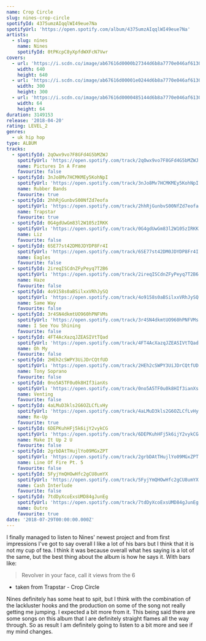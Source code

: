 ```yaml
---
name: Crop Circle
slug: nines-crop-circle
spotifyId: 4375umzAIqqlWI49eue7Na
spotifyUrl: 'https://open.spotify.com/album/4375umzAIqqlWI49eue7Na'
artists:
  - slug: nines
    name: Nines
    spotifyId: 0tPKcpC8yXpfdWXFcN7Vwr
covers:
  - url: 'https://i.scdn.co/image/ab67616d0000b27344d6b8a7770e046af6130736'
    width: 640
    height: 640
  - url: 'https://i.scdn.co/image/ab67616d00001e0244d6b8a7770e046af6130736'
    width: 300
    height: 300
  - url: 'https://i.scdn.co/image/ab67616d0000485144d6b8a7770e046af6130736'
    width: 64
    height: 64
duration: 3149153
release: '2018-04-20'
rating: LEVEL_2
genres:
  - uk hip hop
type: ALBUM
tracks:
  - spotifyId: 2qOwx9vo7F8GFd4G5bMZWJ
    spotifyUrl: 'https://open.spotify.com/track/2qOwx9vo7F8GFd4G5bMZWJ'
    name: Pictures In A Frame
    favourite: false
  - spotifyId: 3nJo8Mv7HCMKMEy5KohNpI
    spotifyUrl: 'https://open.spotify.com/track/3nJo8Mv7HCMKMEy5KohNpI'
    name: Rubber Bands
    favourite: true
  - spotifyId: 2hhRjGunbvS00NfZd7eofa
    spotifyUrl: 'https://open.spotify.com/track/2hhRjGunbvS00NfZd7eofa'
    name: Trapstar
    favourite: true
  - spotifyId: 0G4gdUwGm83l2W105zIRKK
    spotifyUrl: 'https://open.spotify.com/track/0G4gdUwGm83l2W105zIRKK'
    name: Liz
    favourite: false
  - spotifyId: 6SE77st42DM0JDYDP8Fr4I
    spotifyUrl: 'https://open.spotify.com/track/6SE77st42DM0JDYDP8Fr4I'
    name: Eagles
    favourite: false
  - spotifyId: 2ireqISCdnZFyPeyq7T2B6
    spotifyUrl: 'https://open.spotify.com/track/2ireqISCdnZFyPeyq7T2B6'
    name: Haze
    favourite: false
  - spotifyId: 4o9158s0aBSilxxVRhJySQ
    spotifyUrl: 'https://open.spotify.com/track/4o9158s0aBSilxxVRhJySQ'
    name: Same Way
    favourite: false
  - spotifyId: 3r4SN4dkmtUO960hPNFVMs
    spotifyUrl: 'https://open.spotify.com/track/3r4SN4dkmtUO960hPNFVMs'
    name: I See You Shining
    favourite: false
  - spotifyId: 4FT4AcXazqJZEASIVtTQad
    spotifyUrl: 'https://open.spotify.com/track/4FT4AcXazqJZEASIVtTQad'
    name: Oh My
    favourite: false
  - spotifyId: 2HEh2cSWPY3UiJDrCQtfUD
    spotifyUrl: 'https://open.spotify.com/track/2HEh2cSWPY3UiJDrCQtfUD'
    name: Tony Soprano
    favourite: false
  - spotifyId: 0no5A5TF0u0k8HIf3ianXs
    spotifyUrl: 'https://open.spotify.com/track/0no5A5TF0u0k8HIf3ianXs'
    name: Venting
    favourite: false
  - spotifyId: 4aLMuD3kls2G6OZLCfLvHy
    spotifyUrl: 'https://open.spotify.com/track/4aLMuD3kls2G6OZLCfLvHy'
    name: Re-Up
    favourite: true
  - spotifyId: 6DEPKuhHFj5k6ijY2vykCG
    spotifyUrl: 'https://open.spotify.com/track/6DEPKuhHFj5k6ijY2vykCG'
    name: Make It Up 2 U
    favourite: false
  - spotifyId: 2grbDAtTHujlYo09MGxZPT
    spotifyUrl: 'https://open.spotify.com/track/2grbDAtTHujlYo09MGxZPT'
    name: Line Of Fire Pt. 5
    favourite: false
  - spotifyId: 5FyjYmQHOwHfc2gCU8umYX
    spotifyUrl: 'https://open.spotify.com/track/5FyjYmQHOwHfc2gCU8umYX'
    name: Cash Interlude
    favourite: false
  - spotifyId: 7tdDyXcoExsUMD84gJunEg
    spotifyUrl: 'https://open.spotify.com/track/7tdDyXcoExsUMD84gJunEg'
    name: Outro
    favourite: true
date: '2018-07-29T00:00:00.000Z'
---
```

I finally managed to listen to Nines' newest project and from first impressions  I've got
to say overall I like a lot of his bars but I think that it is not my cup of tea. I think
it was because overall what hes saying is a lot of the same, but the best thing about the
album is how he says it. With bars like:

> Revolver in your face, call it views from the 6
- taken from Trapstar - Crop Circle

Nines definitely has some heat to spit, but I think with the combination of the lackluster
hooks and the production on some of the song not really getting me jumping. I expected a
bit more from it. This being said there are some songs on this album that I are definitely
straight flames all the way through. So as result I am definitely going to listen to a bit
more and see if my mind changes.
